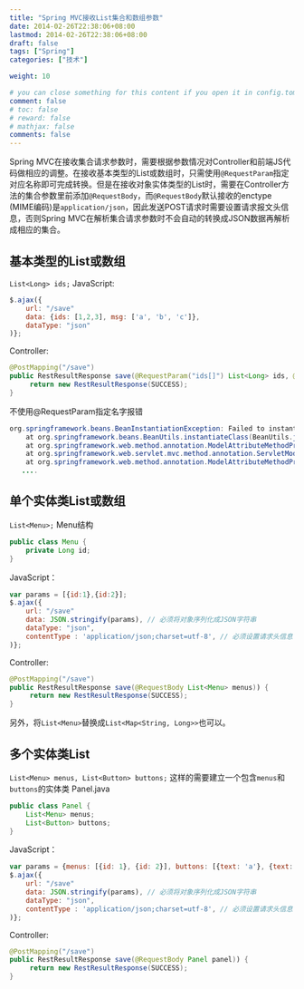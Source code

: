```yaml
---
title: "Spring MVC接收List集合和数组参数"
date: 2014-02-26T22:38:06+08:00
lastmod: 2014-02-26T22:38:06+08:00
draft: false
tags: ["Spring"]
categories: ["技术"]

weight: 10

# you can close something for this content if you open it in config.toml.
comment: false
# toc: false
# reward: false
# mathjax: false
comments: false
---
```

<!-- toc -->
Spring MVC在接收集合请求参数时，需要根据参数情况对Controller和前端JS代码做相应的调整。在接收基本类型的List或数组时，只需使用`@RequestParam`指定对应名称即可完成转换。但是在接收对象实体类型的List时，需要在Controller方法的集合参数里前添加`@RequestBody`，而`@RequestBody`默认接收的enctype (MIME编码)是`application/json`，因此发送POST请求时需要设置请求报文头信息，否则Spring MVC在解析集合请求参数时不会自动的转换成JSON数据再解析成相应的集合。

<!-- more -->

## 基本类型的List或数组
`List<Long> ids;`
JavaScript:
```javaScript
$.ajax({
    url: "/save"
    data: {ids: [1,2,3], msg: ['a', 'b', 'c']},
    dataType: "json"
)};
```
Controller:
```java
@PostMapping("/save")
public RestResultResponse save(@RequestParam("ids[]") List<Long> ids, @RequestParam("msg[]") String[] msg)) {
     return new RestResultResponse(SUCCESS);
}
```

不使用@RequestParam指定名字报错
```java
org.springframework.beans.BeanInstantiationException: Failed to instantiate [java.util.List]: Specified class is an interface
    at org.springframework.beans.BeanUtils.instantiateClass(BeanUtils.java:99)
    at org.springframework.web.method.annotation.ModelAttributeMethodProcessor.createAttribute(ModelAttributeMethodProcessor.java:141)
    at org.springframework.web.servlet.mvc.method.annotation.ServletModelAttributeMethodProcessor.createAttribute(ServletModelAttributeMethodProcessor.java:81)
    at org.springframework.web.method.annotation.ModelAttributeMethodProcessor.resolveArgument(ModelAttributeMethodProcessor.java:101)
   ....
```

## 单个实体类List或数组
`List<Menu>;`
Menu结构
```java
public class Menu {
    private Long id;
}
```
JavaScript：
```javaScript
var params = [{id:1},{id:2}];
$.ajax({
    url: "/save"
    data: JSON.stringify(params), // 必须将对象序列化成JSON字符串 
    dataType: "json",
    contentType : 'application/json;charset=utf-8', // 必须设置请求头信息
)};
```
Controller:
```java
@PostMapping("/save")
public RestResultResponse save(@RequestBody List<Menu> menus)) {
     return new RestResultResponse(SUCCESS);
}
```
另外，将`List<Menu>`替换成`List<Map<String, Long>>`也可以。

## 多个实体类List
`List<Menu> menus, List<Button> buttons;`
这样的需要建立一个包含`menus`和`buttons`的实体类
Panel.java
```java
public class Panel {
    List<Menu> menus;
    List<Button> buttons;
}
```
JavaScript：
```javaScript
var params = {menus: [{id: 1}, {id: 2}], buttons: [{text: 'a'}, {text: 'b'}]};
$.ajax({
    url: "/save"
    data: JSON.stringify(params), // 必须将对象序列化成JSON字符串 
    dataType: "json",
    contentType : 'application/json;charset=utf-8', // 必须设置请求头信息
)};
```
Controller:
```java
@PostMapping("/save")
public RestResultResponse save(@RequestBody Panel panel)) {
     return new RestResultResponse(SUCCESS);
}
```
